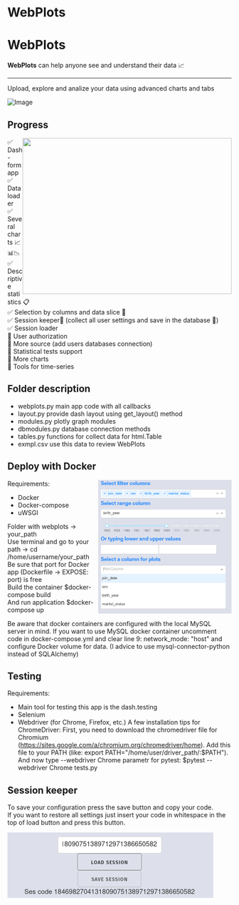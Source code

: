 # WebPlots
# WebPlots
__WebPlots__ can help anyone see and understand their data :chart_with_upwards_trend:
________________________________________________________________________________________
Upload, explore and analize your data using advanced charts and tabs

![Image](https://github.com/Kostr0min/WebPlots/blob/master/github_images/webplots_main.png)

## **Progress**

<img align="right" width="470" height="350" src="https://github.com/Kostr0min/WebPlots/blob/master/github_images/webplots_main_1.png">

:white_check_mark: Dash-form app   
:white_check_mark: Data loader   
:white_check_mark: Several charts :chart_with_upwards_trend::bar_chart::chart_with_downwards_trend:    
:white_check_mark: Descriptive statistics :clipboard:    
:white_check_mark: Selection by columns and data slice :hocho:   
:white_check_mark: Session keeper:guard: (collect all user settings and save in the database :open_file_folder:)  
:white_check_mark: Session loader   
:black_square_button: User authorization  
:black_square_button: More source (add users databases connection)  
:black_square_button: Statistical tests support  
:black_square_button: More charts  
:black_square_button: Tools for time-series 

## **Folder description**

 - webplots.py main app code with all callbacks
 - layout.py provide dash layout using get_layout() method
 - modules.py plotly graph modules
 - dbmodules.py database connection methods
 - tables.py functions for collect data for html.Table
 - exmpl.csv use this data to review WebPlots

## **Deploy with Docker**
<img align="right" width="300" height="300" src="https://github.com/Kostr0min/WebPlots/blob/master/github_images/webplots_dropout.png">

Requirements:
 - Docker
 - Docker-compose
 - uWSGI

Folder with webplots -> your_path  
Use terminal and go to your path -> cd /home/username/your_path  
Be sure that port for Docker app (Dockerfile -> EXPOSE: port) is free  
Build the container $docker-compose build  
And run application $docker-compose up  

Be aware that docker containers are configured with the local MySQL server in mind. If you want to use MySQL docker container uncomment code in docker-compose.yml and clear line 9: network_mode: "host" and configure Docker volume for data. (I advice to use mysql-connector-python instead of SQLAlchemy)

## **Testing**

Requirements:
 - Main tool for testing this app is the dash.testing
 - Selenium
 - Webdriver (for Chrome, Firefox, etc.)
 A few installation tips for ChromeDriver:
 First, you need to download the chromedriver file for Chromium (https://sites.google.com/a/chromium.org/chromedriver/home).
 Add this file to your PATH (like: export PATH="/home/user/driver_path/:$PATH"). And now type --webdriver Chrome parametr for pytest: $pytest --webdriver Chrome tests.py

 

## **Session keeper**

To save your configuration press the save button and copy your code.  
If you want to restore all settings just insert your code in whitespace in the top of load button and press this button.  

![Image](https://github.com/Kostr0min/WebPlots/blob/master/github_images/webplots_sessioncode.png)



